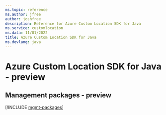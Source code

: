 ```yaml
---
ms.topic: reference
ms.author: jfree
author: joshfree
description: Reference for Azure Custom Location SDK for Java
ms.service: customlocation
ms.data: 11/01/2022
title: Azure Custom Location SDK for Java
ms.devlang: java
---
```

# Azure Custom Location SDK for Java - preview

## Management packages - preview
[!INCLUDE [mgmt-packages](custom-location-mgmt-index.md)]